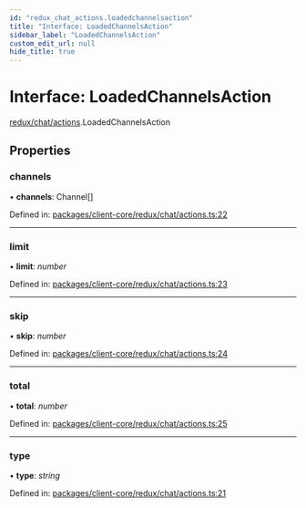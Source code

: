 ```yaml
---
id: "redux_chat_actions.loadedchannelsaction"
title: "Interface: LoadedChannelsAction"
sidebar_label: "LoadedChannelsAction"
custom_edit_url: null
hide_title: true
---
```


# Interface: LoadedChannelsAction

[redux/chat/actions](../modules/redux_chat_actions.md).LoadedChannelsAction

## Properties

### channels

• **channels**: Channel[]

Defined in: [packages/client-core/redux/chat/actions.ts:22](https://github.com/xr3ngine/xr3ngine/blob/56376a778/packages/client-core/redux/chat/actions.ts#L22)

___

### limit

• **limit**: *number*

Defined in: [packages/client-core/redux/chat/actions.ts:23](https://github.com/xr3ngine/xr3ngine/blob/56376a778/packages/client-core/redux/chat/actions.ts#L23)

___

### skip

• **skip**: *number*

Defined in: [packages/client-core/redux/chat/actions.ts:24](https://github.com/xr3ngine/xr3ngine/blob/56376a778/packages/client-core/redux/chat/actions.ts#L24)

___

### total

• **total**: *number*

Defined in: [packages/client-core/redux/chat/actions.ts:25](https://github.com/xr3ngine/xr3ngine/blob/56376a778/packages/client-core/redux/chat/actions.ts#L25)

___

### type

• **type**: *string*

Defined in: [packages/client-core/redux/chat/actions.ts:21](https://github.com/xr3ngine/xr3ngine/blob/56376a778/packages/client-core/redux/chat/actions.ts#L21)
